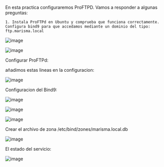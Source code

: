 En esta practica configuraremos ProFTPD. Vamos a responder a algunas preguntas:

    1. Instala ProFTPd en Ubuntu y comprueba que funciona correctamente. Configura bind9 para que accedamos mediante un dominio del tipo: ftp.marisma.local

![image](https://github.com/hasna2223/Serv.-Red-Internet/assets/119622209/936c1843-2db9-48fc-b495-2e2ff4363f85)

![image](https://github.com/hasna2223/Serv.-Red-Internet/assets/119622209/4d793553-7582-45b9-b96c-eaf46e1c1d5a)

Configurar ProFTPd:

añadimos estas lineas en la configuracion:

![image](https://github.com/hasna2223/Serv.-Red-Internet/assets/119622209/779e6988-93da-4214-9ad8-3c56917833d2)

Configuracion del Bind9: 

![image](https://github.com/hasna2223/Serv.-Red-Internet/assets/119622209/a546eab1-ec30-4e50-92e7-e3b3f0436c63)

![image](https://github.com/hasna2223/Serv.-Red-Internet/assets/119622209/48edc1e6-53b5-468c-bdc0-120db8cb0409)

![image](https://github.com/hasna2223/Serv.-Red-Internet/assets/119622209/dc9fe6c4-20ce-4b3b-935c-bf51bbc01ed1)


Crear el archivo de zona /etc/bind/zones/marisma.local.db

![image](https://github.com/hasna2223/Serv.-Red-Internet/assets/119622209/76e32692-e591-4e84-96d4-656feaa00817)

El estado del servicio:

![image](https://github.com/hasna2223/Serv.-Red-Internet/assets/119622209/ef794d3e-1989-4fb9-a6b5-438183fc56c3)



